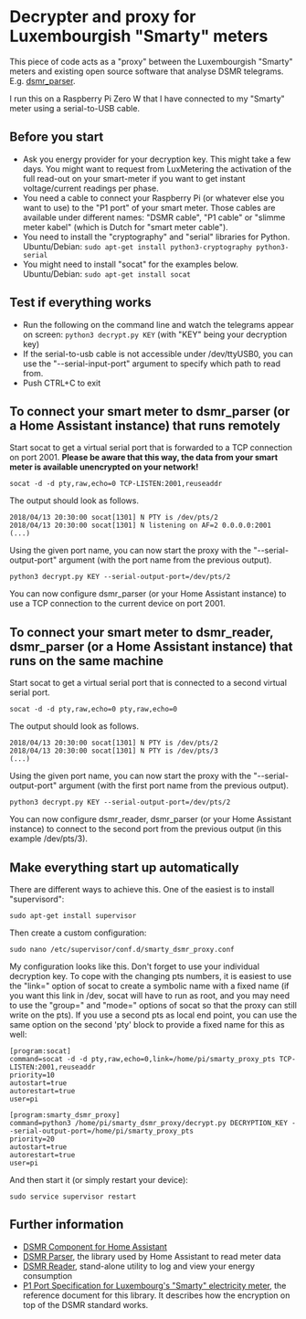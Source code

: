 # Decrypter and proxy for Luxembourgish "Smarty" meters

This piece of code acts as a "proxy" between the Luxembourgish "Smarty" meters and existing open source software that analyse DSMR telegrams. E.g. [dsmr_parser](https://github.com/ndokter/dsmr_parser).

I run this on a Raspberry Pi Zero W that I have connected to my "Smarty" meter using a serial-to-USB cable.

## Before you start

* Ask you energy provider for your decryption key. This might take a few days. You might want to request from LuxMetering the activation of the full read-out on your smart-meter if you want to get instant voltage/current readings per phase.
* You need a cable to connect your Raspberry Pi (or whatever else you want to use) to the "P1 port" of your smart meter. Those cables are available under different names: "DSMR cable", "P1 cable" or "slimme meter kabel" (which is Dutch for "smart meter cable").
* You need to install the "cryptography" and "serial" libraries for Python. Ubuntu/Debian: ``sudo apt-get install python3-cryptography python3-serial``
* You might need to install "socat" for the examples below. Ubuntu/Debian: ``sudo apt-get install socat``

## Test if everything works

* Run the following on the command line and watch the telegrams appear on screen: ``python3 decrypt.py KEY`` (with "KEY" being your decryption key)
* If the serial-to-usb cable is not accessible under /dev/ttyUSB0, you can use the "--serial-input-port" argument to specify which path to read from.
* Push CTRL+C to exit

## To connect your smart meter to dsmr_parser (or a Home Assistant instance) that runs remotely

Start socat to get a virtual serial port that is forwarded to a TCP connection on port 2001.
**Please be aware that this way, the data from your smart meter is available unencrypted on your network!**
```
socat -d -d pty,raw,echo=0 TCP-LISTEN:2001,reuseaddr
```

The output should look as follows. 
```
2018/04/13 20:30:00 socat[1301] N PTY is /dev/pts/2
2018/04/13 20:30:00 socat[1301] N listening on AF=2 0.0.0.0:2001
(...)
```

Using the given port name, you can now start the proxy with the "--serial-output-port" argument (with the port name from the previous output).
```
python3 decrypt.py KEY --serial-output-port=/dev/pts/2
```

You can now configure dsmr_parser (or your Home Assistant instance) to use a TCP connection to the current device on port 2001.

## To connect your smart meter to dsmr_reader, dsmr_parser (or a Home Assistant instance) that runs on the same machine

Start socat to get a virtual serial port that is connected to a second virtual serial port.
```
socat -d -d pty,raw,echo=0 pty,raw,echo=0
```

The output should look as follows. 
```
2018/04/13 20:30:00 socat[1301] N PTY is /dev/pts/2
2018/04/13 20:30:00 socat[1301] N PTY is /dev/pts/3
(...)
```

Using the given port name, you can now start the proxy with the "--serial-output-port" argument (with the first port name from the previous output).
```
python3 decrypt.py KEY --serial-output-port=/dev/pts/2
```

You can now configure dsmr_reader, dsmr_parser (or your Home Assistant instance) to connect to the second port from the previous output (in this example /dev/pts/3).

## Make everything start up automatically

There are different ways to achieve this. One of the easiest is to install "supervisord":

```
sudo apt-get install supervisor
```

Then create a custom configuration:

```
sudo nano /etc/supervisor/conf.d/smarty_dsmr_proxy.conf
```

My configuration looks like this. Don't forget to use your individual decryption key. To cope with the changing pts numbers, it is easiest to use the "link=" option of socat to create a symbolic name with a fixed name (if you want this link in /dev, socat will have to run as root, and you may need to use the "group=" and "mode=" options of socat so that the proxy can still write on the pts). If you use a second pts as local end point, you can use the same option on the second 'pty' block to provide a fixed name for this as well:

```
[program:socat]
command=socat -d -d pty,raw,echo=0,link=/home/pi/smarty_proxy_pts TCP-LISTEN:2001,reuseaddr
priority=10
autostart=true
autorestart=true
user=pi

[program:smarty_dsmr_proxy]
command=python3 /home/pi/smarty_dsmr_proxy/decrypt.py DECRYPTION_KEY --serial-output-port=/home/pi/smarty_proxy_pts
priority=20
autostart=true
autorestart=true
user=pi
```

And then start it (or simply restart your device):
```
sudo service supervisor restart
```

## Further information

* [DSMR Component for Home Assistant](https://www.home-assistant.io/components/sensor.dsmr/)
* [DSMR Parser](https://github.com/ndokter/dsmr_parser), the library used by Home Assistant to read meter data
* [DSMR Reader](http://dsmr-reader.readthedocs.io/en/latest/), stand-alone utility to log and view your energy consumption
* [P1 Port Specification for Luxembourg's "Smarty" electricity meter](https://smarty.creos.net/wp-content/uploads/P1PortSpecification.pdf), the reference document for this library. It describes how the encryption on top of the DSMR standard works.
